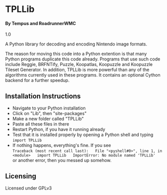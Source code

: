 # TPLLib
#### By Tempus and RoadrunnerWMC
1.0

A Python library for decoding and encoding Nintendo image formats.

The reason for moving this code into a Python extention is that many Python programs duplicate this code already. Programs that use such code include Reggie, BRFNTify, Puzzle, Koopatlas, Koopuzzle and Koopuzzle Tileset Generator. In addition, TPLLib is more powerful than any of the algorithms currently used in these programs. It contains an optional Cython backend for a further speedup.

## Installation Instructions
- Navigate to your Python installation
- Click on "Lib", then "site-packages"
- Make a new folder called "TPLLib"
- Paste all these files in there
- Restart Python, if you have it running already
- Test that it is installed properly by opening a Python shell and typing
`
import TPLLib
`
- If nothing happens, everything's fine. If you see  
`
Traceback (most recent call last):  
  File "<pyshell#0>", line 1, in <module>  
    import TPLLib  
ImportError: No module named 'TPLLib'  
`
  or another error, then you messed up somehow.

## Licensing

Licensed under GPLv3
